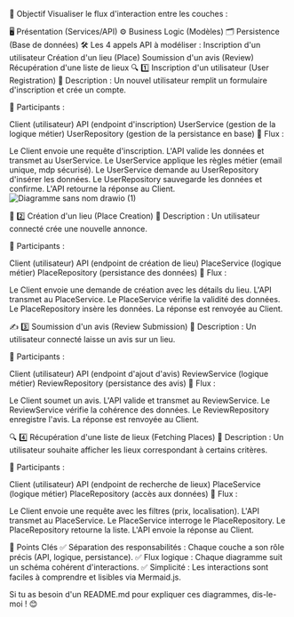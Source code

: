 🎯 Objectif
Visualiser le flux d'interaction entre les couches :

🖥️ Présentation (Services/API)
⚙️ Business Logic (Modèles)
🗂️ Persistence (Base de données)
🛠️ Les 4 appels API à modéliser :
Inscription d'un utilisateur
Création d'un lieu (Place)
Soumission d'un avis (Review)
Récupération d'une liste de lieux
🔍 1️⃣ Inscription d'un utilisateur (User Registration)
📑 Description :
Un nouvel utilisateur remplit un formulaire d'inscription et crée un compte.

🔹 Participants :

Client (utilisateur)
API (endpoint d'inscription)
UserService (gestion de la logique métier)
UserRepository (gestion de la persistance en base)
🔹 Flux :

Le Client envoie une requête d'inscription.
L'API valide les données et transmet au UserService.
Le UserService applique les règles métier (email unique, mdp sécurisé).
Le UserService demande au UserRepository d'insérer les données.
Le UserRepository sauvegarde les données et confirme.
L'API retourne la réponse au Client.
![Diagramme sans nom drawio (1)](https://github.com/user-attachments/assets/b9050aaf-51f7-4363-8d74-9941e1bdfc72)



🏡 2️⃣ Création d'un lieu (Place Creation)
📑 Description :
Un utilisateur connecté crée une nouvelle annonce.

🔹 Participants :

Client (utilisateur)
API (endpoint de création de lieu)
PlaceService (logique métier)
PlaceRepository (persistance des données)
🔹 Flux :

Le Client envoie une demande de création avec les détails du lieu.
L'API transmet au PlaceService.
Le PlaceService vérifie la validité des données.
Le PlaceRepository insère les données.
La réponse est renvoyée au Client.


✍️ 3️⃣ Soumission d'un avis (Review Submission)
📑 Description :
Un utilisateur connecté laisse un avis sur un lieu.

🔹 Participants :

Client (utilisateur)
API (endpoint d'ajout d'avis)
ReviewService (logique métier)
ReviewRepository (persistance des avis)
🔹 Flux :

Le Client soumet un avis.
L'API valide et transmet au ReviewService.
Le ReviewService vérifie la cohérence des données.
Le ReviewRepository enregistre l'avis.
La réponse est renvoyée au Client.

🔍 4️⃣ Récupération d'une liste de lieux (Fetching Places)
📑 Description :
Un utilisateur souhaite afficher les lieux correspondant à certains critères.

🔹 Participants :

Client (utilisateur)
API (endpoint de recherche de lieux)
PlaceService (logique métier)
PlaceRepository (accès aux données)
🔹 Flux :

Le Client envoie une requête avec les filtres (prix, localisation).
L'API transmet au PlaceService.
Le PlaceService interroge le PlaceRepository.
Le PlaceRepository retourne la liste.
L'API envoie la réponse au Client.


🧠 Points Clés
✅ Séparation des responsabilités : Chaque couche a son rôle précis (API, logique, persistance).
✅ Flux logique : Chaque diagramme suit un schéma cohérent d'interactions.
✅ Simplicité : Les interactions sont faciles à comprendre et lisibles via Mermaid.js.

Si tu as besoin d'un README.md pour expliquer ces diagrammes, dis-le-moi ! 😊
